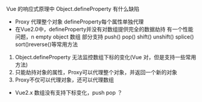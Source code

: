 Vue 的响应式原理中 Object.defineProperty 有什么缺陷
- Proxy 代理整个对象 defineProperty每个属性单独代理
- 在Vue2.0中，defineProperty并没有对数组提供完全的数据劫持
  有一个性能问题，n empty object 数组
  部分支持 push() pop() shift() unshift() splice() sort()reverse()等常用方法

1. Object.defineProperty 无法监控数组下标的变化(Vue 对，但是支持一些常用方法)
2. 只能劫持对象的属性，Proxy可以代理整个对象，并返回一个新的对象
3. Proxy不仅可以代理对象，还可以代理数组

- Vue2.x 数组没有支持下标变化，push pop ？ 